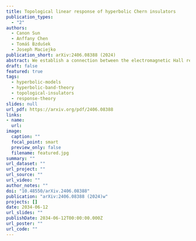 ```yaml
---
title: Topological linear response of hyperbolic Chern insulators
publication_types:
  - "2"
authors:
  - Canon Sun
  - Anffany Chen
  - Tomáš Bzdušek
  - Joseph Maciejko
publication_short: arXiv:2406.08388 (2024)
abstract: We establish a connection between the electromagnetic Hall response and band topological invariants in hyperbolic Chern insulators by deriving a hyperbolic analog of the Thouless-Kohmoto-Nightingale-den Nijs (TKNN) formula. By generalizing the Kubo formula to hyperbolic lattices, we show that the Hall conductivity is quantized to $−e^2C_{ij}/h$, where $C_{ij}$ is the first Chern number. Through a flux-threading argument, we provide an interpretation of the Chern number as a topological invariant in hyperbolic band theory. We demonstrate that, although it receives contributions from both Abelian and non-Abelian Bloch states, the Chern number can be calculated solely from Abelian states, resulting in a tremendous simplification of the topological band theory. Finally, we verify our results numerically by computing various Chern numbers in the hyperbolic Haldane model.
draft: false
featured: true
tags:
  - hyperbolic-models
  - hyperbolic-band-theory
  - topological-insulators
  - response-theory
slides: null
url_pdf: https://arxiv.org/pdf/2406.08388
links:
- name: 
  url: 
image:
  caption: ""
  focal_point: smart
  preview_only: false
  filename: featured.jpg
summary: ""
url_dataset: ""
url_project: ""
url_source: ""
url_video: ""
author_notes: ""
doi: "10.48550/arXiv.2406.08388"
publication: "arXiv:2406.08388 (2024)w"
projects: []
date: 2034-06-12
url_slides: ""
publishDate: 2034-06-12T00:00:00.000Z
url_poster: ""
url_code: ""
---
```

